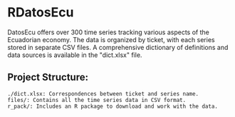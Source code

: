 # RDatosEcu

DatosEcu offers over 300 time series tracking various aspects of the Ecuadorian economy. The data is organized by ticket, with each series stored in separate CSV files. A comprehensive dictionary of definitions and data sources is available in the "dict.xlsx" file.

## Project Structure:

    ./dict.xlsx: Correspondences between ticket and series name.
    files/: Contains all the time series data in CSV format.
    r_pack/: Includes an R package to download and work with the data.
